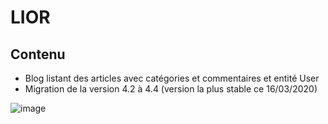 # LIOR

## Contenu

* Blog listant des articles avec catégories et commentaires et entité User
* Migration de la version 4.2 à 4.4 (version la plus stable ce 16/03/2020)

![image](https://raw.githubusercontent.com/sergisergio/SYMFONY_LIOR/master/image_blog.png)
